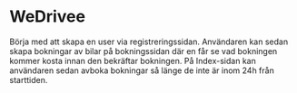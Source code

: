 # WeDrivee

Börja med att skapa en user via registreringssidan. Användaren kan sedan skapa bokningar av bilar på bokningssidan där en får se vad bokningen kommer kosta innan den
bekräftar bokningen. På Index-sidan kan användaren sedan avboka bokningar så länge de inte är inom 24h från starttiden.
